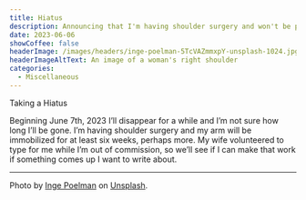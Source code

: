 ```yaml
---
title: Hiatus
description: Announcing that I'm having shoulder surgery and won't be posting here much in the next couple of months.
date: 2023-06-06
showCoffee: false
headerImage: /images/headers/inge-poelman-5TcVAZmmxpY-unsplash-1024.jpg
headerImageAltText: An image of a woman's right shoulder
categories:
  - Miscellaneous
---
```


Taking a Hiatus

Beginning June 7th, 2023 I’ll disappear for a while and I’m not sure how long I’ll be gone. I’m having shoulder surgery and my arm will be immobilized for at least six weeks, perhaps more. My wife volunteered to type for me while I’m out of commission, so we’ll see if I can make that work if something comes up I want to write about.

***

Photo by <a href="https://unsplash.com/@ingepoelman">Inge Poelman</a> on <a href="https://unsplash.com/photos/5TcVAZmmxpY">Unsplash</a>.
  


